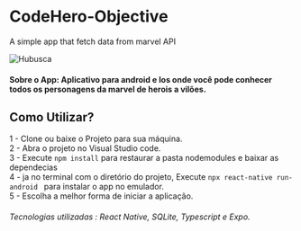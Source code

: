 # CodeHero-Objective
A simple app that fetch data from marvel API

![Hubusca](https://github.com/ProgramadorLeandroSantos/HUBusca/blob/master/assets/HUBusca.gif)
#### Sobre o App: Aplicativo para android  e Ios onde você pode conhecer todos os personagens da marvel de herois a vilões.

## Como Utilizar?

1 - Clone ou baixe o Projeto para sua máquina.<br/>
2 - Abra o projeto no Visual Studio code.<br/>
3 - Execute `npm install` para restaurar a pasta nodemodules e baixar as dependecias <br/>
4 - ja no terminal com o diretório do projeto, Execute `npx react-native run-android
` para instalar o app no emulador. <br/>
5 - Escolha a melhor forma de iniciar a aplicação.

###### Tecnologias utilizadas : React Native, SQLite, Typescript e Expo.
